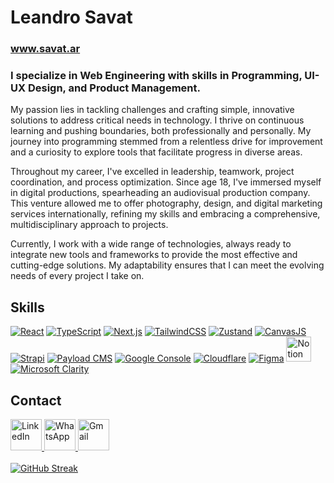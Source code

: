 <h1>Leandro Savat</h1>
<h3><a href="https://www.savat.ar" target="_blank">www.savat.ar</a></h3>
<h3>I specialize in Web Engineering with skills in Programming, UI-UX Design, and Product Management.</h3>
<p>My passion lies in tackling challenges and crafting simple, innovative solutions to address critical needs in technology. I thrive on continuous learning and pushing boundaries, both professionally and personally. My journey into programming stemmed from a relentless drive for improvement and a curiosity to explore tools that facilitate progress in diverse areas.</p>
<p>Throughout my career, I've excelled in leadership, teamwork, project coordination, and process optimization. Since age 18, I've immersed myself in digital productions, spearheading an audiovisual production company. This venture allowed me to offer photography, design, and digital marketing services internationally, refining my skills and embracing a comprehensive, multidisciplinary approach to projects.</p>
<p>Currently, I work with a wide range of technologies, always ready to integrate new tools and frameworks to provide the most effective and cutting-edge solutions. My adaptability ensures that I can meet the evolving needs of every project I take on.</p>

<h2>Skills</h2>
<div>
    <!-- Core Technologies -->
    <a href="https://reactjs.org/" target="_blank"><img src="https://img.icons8.com/color/48/000000/react-native.png" alt="React"/></a>
    <a href="https://www.typescriptlang.org/" target="_blank"><img src="https://img.icons8.com/color/48/000000/typescript.png" alt="TypeScript"/></a>
    <a href="https://nextjs.org/" target="_blank"><img src="https://img.icons8.com/color/48/000000/nextjs.png" alt="Next.js"/></a>
    <a href="https://tailwindcss.com/" target="_blank"><img src="https://img.icons8.com/color/48/000000/tailwindcss.png" alt="TailwindCSS"/></a>
    <a href="https://zustand-demo.pmnd.rs/" target="_blank"><img src="https://img.icons8.com/color/48/000000/zustand.png" alt="Zustand"/></a>
    <a href="https://canvasjs.com/" target="_blank"><img src="https://img.icons8.com/color/48/000000/canvas.png" alt="CanvasJS"/></a>
    <!-- CMS and Cloud -->
    <a href="https://strapi.io/" target="_blank"><img src="https://img.icons8.com/color/48/000000/strapi.png" alt="Strapi"/></a>
    <a href="https://payloadcms.com/" target="_blank"><img src="https://img.icons8.com/color/48/000000/payload.png" alt="Payload CMS"/></a>
    <a href="https://console.cloud.google.com/" target="_blank"><img src="https://img.icons8.com/color/48/000000/google-cloud.png" alt="Google Console"/></a>
    <a href="https://www.cloudflare.com/" target="_blank"><img src="https://img.icons8.com/color/48/000000/cloudflare.png" alt="Cloudflare"/></a>
    <!-- Design and Collaboration -->
    <a href="https://www.figma.com/" target="_blank"><img src="https://img.icons8.com/color/48/000000/figma.png" alt="Figma"/></a>
    <a href="https://www.notion.so/" target="_blank"><img width="40px" src="https://cdn.iconscout.com/icon/free/png-256/notion-2296040-1911999.png" alt="Notion"/></a>
    <a href="https://clarity.microsoft.com/" target="_blank"><img src="https://img.icons8.com/color/48/000000/microsoft.png" alt="Microsoft Clarity"/></a>
</div>

<h2>Contact</h2>
<div>
    <a href="https://www.linkedin.com/in/leandrosavat/" target="_blank">
        <img height="50px" src="https://cdn.icon-icons.com/icons2/2530/PNG/512/linkedin_button_icon_151847.png" alt="LinkedIn" />
    </a> 
    <a href="https://wa.me/1234567890" target="_blank">
        <img height="50px" src="https://cdn.icon-icons.com/icons2/2530/PNG/512/whatsapp_button_icon_151832.png" alt="WhatsApp" />
    </a> 
    <a href="mailto:leandrosavat@gmail.com" target="_blank">
        <img height="50px" src="https://cdn.icon-icons.com/icons2/2530/PNG/512/gmail_button_icon_151848.png" alt="Gmail" />
    </a> 
</div>

</br>
<a align="center" href="https://git.io/streak-stats"><img src="https://github-readme-streak-stats.herokuapp.com?user=leandroonline&card_width=600" alt="GitHub Streak" /></a>
